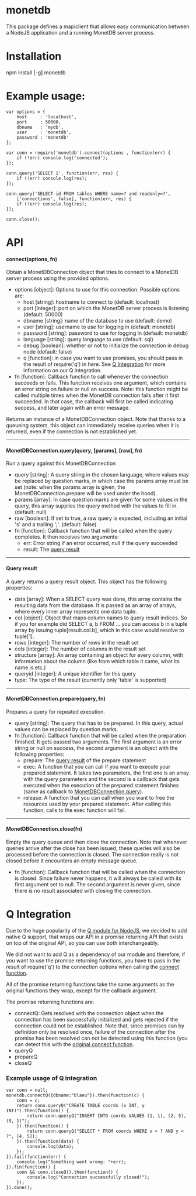 # monetdb
This package defines a mapiclient that allows easy communication between a NodeJS application and a running MonetDB server process.

# Installation
npm install [-g] monetdb

# Example usage:

```
var options = {
	host     : 'localhost', 
	port     : 50000, 
	dbname   : 'mydb', 
	user     : 'monetdb', 
	password : 'monetdb'
};

var conn = require('monetdb').connect(options , function(err) {
	if (!err) console.log('connected');
});

conn.query('SELECT 1', function(err, res) {
	if (!err) console.log(res);
});

conn.query('SELECT id FROM tables WHERE name=? and readonly=?', 
	['connections', false], function(err, res) {
	if (!err) console.log(res);
});

conn.close();
```

# API

#### <a name="connect"></a>connect(options, fn)
Obtain a MonetDBConnection object that tries to connect to a MonetDB server process using the provided options.

- options [object]: Options to use for this connection. Possible options are:
	- host [string]: hostname to connect to (default: localhost)
	- port [integer]: port on which the MonetDB server process is listening (default: 50000)
	- dbname [string]: name of the database to use (default: demo)
	- user [string]: username to use for logging in (default: monetdb)
	- password [string]: password to use for logging in (default: monetdb)
	- language [string]: query language to use (default: sql)
	- debug [boolean]: whether or not to initialize the connection in debug node (default: false)
	- q [function]: in case you want to use promises, you should pass in the result of require('q') in here. See [Q Integration](#q) for more information on our Q integration.
- fn [function]: Callback function to call whenever the connection succeeds or fails. This function receives one argument, which contains an error string on failure or null on success. Note: this function might be called multiple times when the MonetDB connection fails after it first succeeded. In that case, the callback will first be called indicating success, and later again with an error message.

Returns an instance of a MonetDBConnection object. Note that thanks to a queueing system, this object can immediately receive queries when it is returned, even if the connection is not established yet.

---

#### <a name="query"></a>MonetDBConnection.query(query, [params], [raw], fn)
Run a query against this MonetDBConnection

- query [string]: A query string in the chosen language, where values may be replaced by question marks, in which case the params array must be set (note: when the params array is given, the MonetDBConnection.prepare will be used under the hood).
- params [array]: In case question marks are given for some values in the query, this array supplies the query method with the values to fill in. (default: null)
- raw [boolean]: If set to true, a raw query is expected, including an initial 's' and a trailing ';'. (default: false)
- fn [function]: Callback function that will be called when the query completes. It then receives two arguments:
	- err: Error string if an error occurred, null if the query succeeded
	- result: The [query result](#result)

---

#### <a name="result"></a>Query result
A query returns a query result object. This object has the following properties:

- data [array]: When a SELECT query was done, this array contains the resulting data from the database. It is passed as an array of arrays, where every inner array represents one data tuple.
- col [object]: Object that maps column names to query result indices. So if you for example did SELECT a, b FROM ... you can access b in a tuple array by issuing tuple[result.col.b], which in this case would resolve to tuple[1].
- rows [integer]: The number of rows in the result set
- cols [integer]: The number of columns in the result set
- structure [array]: An array containing an object for every column, with information about the column (like from which table it came, what its name is etc.)
- queryid [integer]: A unique identifier for this query
- type: The type of the result (currently only 'table' is supported)

---

#### MonetDBConnection.prepare(query, fn)
Prepares a query for repeated execution.

- query [string]: The query that has to be prepared. In this query, actual values can be replaced by question marks.
- fn [function]: Callback function that will be called when the preparation finished. It gets passed two arguments. The first argument is an error string or null on success, the second argument is an object with the following properties:
	- prepare: The [query result](#result) of the prepare statement
	- exec: A function that you can call if you want to execute your prepared statement. It takes two parameters, the first one is an array with the query parameters and the second is a callback that gets executed when the execution of the prepared statement finishes (same as callback to [MonetDBConnection.query](#query)).
	- release: A function that you can call when you want to free the resources used by your prepared statement. After calling this function, calls to the exec function will fail.

---

#### MonetDBConnection.close(fn)
Empty the query queue and then close the connection. Note that whenever queries arrive after the close has been issued, these queries will also be processed before the connection is closed. The connection really is not closed before it encounters an empty message queue.
- fn [function]: Callback function that will be called when the connection is closed. Since failure never happens, it will always be called with its first argument set to null. The second argument is never given, since there is no result associated with closing the connection.



# <a name="q"></a>Q Integration
Due to the huge popularity of the [Q module for NodeJS](https://www.npmjs.org/package/q), we decided to add native Q support, that wraps our API in a promise returning API that exists on top of the original API, so you can use both interchangeably. 

We did not want to add Q as a dependency of our module and therefore, if you want to use the promise returning functions, you have to pass in the result of require('q') to the connection options when calling the [connect function](#connect).

All of the promise returning functions take the same arguments as the original functions they wrap, except for the callback argument.

The promise returning functions are:
- connectQ: Gets resolved with the connection object when the connection has been successfully initialized and gets rejected if the connection could not be established. Note that, since promises can by definition only be resolved once, failure of the connection after the promise has been resolved can not be detected using this function (you can detect this with the [original connect function](#connect).
- queryQ
- prepareQ
- closeQ

### Example usage of Q integration
```
var conn = null;
monetdb.connectQ({dbname:"blaeu"}).then(function(c) {
    conn = c;
    return conn.queryQ("CREATE TABLE coords (x INT, y INT)").then(function() {
        return conn.queryQ("INSERT INTO coords VALUES (1, 1), (2, 5), (9, 1)");
    }).then(function() {
        return conn.queryQ("SELECT * FROM coords WHERE x < ? AND y < ?", [4, 5]);
    }).then(function(data) {
        console.log(data);
    });
}).fail(function(err) {
    console.log("Something went wrong: "+err);
}).fin(function() {
    conn && conn.closeQ().then(function() {
    	console.log("Connection successfully closed!");
    });
}).done();
```
